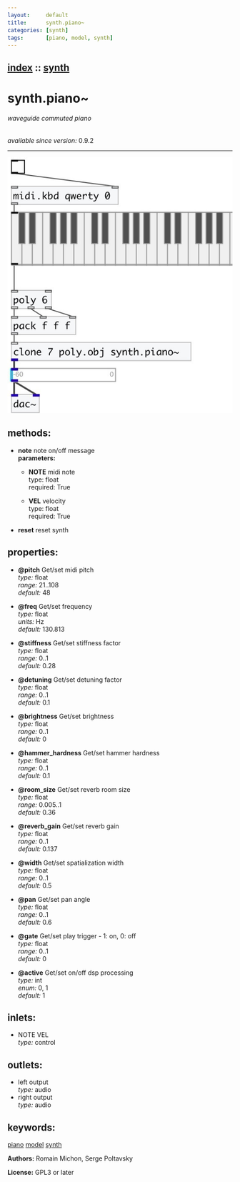 ```yaml
---
layout:     default
title:      synth.piano~
categories: [synth]
tags:       [piano, model, synth]
---
```

[index](index.html) :: [synth](category_synth.html)
---

# synth.piano~

###### waveguide commuted piano

*available since version:* 0.9.2

---




[![example](../examples/img/synth.piano~.jpg)](../examples/pd/synth.piano~.pd)





## methods:

* **note**
note on/off message<br>
  __parameters:__
  - **NOTE** midi note<br>
    type: float <br>
    required: True <br>

  - **VEL** velocity<br>
    type: float <br>
    required: True <br>

* **reset**
reset synth<br>




## properties:

* **@pitch** 
Get/set midi pitch<br>
_type:_ float<br>
_range:_ 21..108<br>
_default:_ 48<br>

* **@freq** 
Get/set frequency<br>
_type:_ float<br>
_units:_ Hz<br>
_default:_ 130.813<br>

* **@stiffness** 
Get/set stiffness factor<br>
_type:_ float<br>
_range:_ 0..1<br>
_default:_ 0.28<br>

* **@detuning** 
Get/set detuning factor<br>
_type:_ float<br>
_range:_ 0..1<br>
_default:_ 0.1<br>

* **@brightness** 
Get/set brightness<br>
_type:_ float<br>
_range:_ 0..1<br>
_default:_ 0<br>

* **@hammer_hardness** 
Get/set hammer hardness<br>
_type:_ float<br>
_range:_ 0..1<br>
_default:_ 0.1<br>

* **@room_size** 
Get/set reverb room size<br>
_type:_ float<br>
_range:_ 0.005..1<br>
_default:_ 0.36<br>

* **@reverb_gain** 
Get/set reverb gain<br>
_type:_ float<br>
_range:_ 0..1<br>
_default:_ 0.137<br>

* **@width** 
Get/set spatialization width<br>
_type:_ float<br>
_range:_ 0..1<br>
_default:_ 0.5<br>

* **@pan** 
Get/set pan angle<br>
_type:_ float<br>
_range:_ 0..1<br>
_default:_ 0.6<br>

* **@gate** 
Get/set play trigger - 1: on, 0: off<br>
_type:_ float<br>
_range:_ 0..1<br>
_default:_ 0<br>

* **@active** 
Get/set on/off dsp processing<br>
_type:_ int<br>
_enum:_ 0, 1<br>
_default:_ 1<br>



## inlets:

* NOTE VEL<br>
_type:_ control



## outlets:

* left output<br>
_type:_ audio
* right output<br>
_type:_ audio



## keywords:

[piano](keywords/piano.html)
[model](keywords/model.html)
[synth](keywords/synth.html)






**Authors:** Romain Michon, Serge Poltavsky




**License:** GPL3 or later






